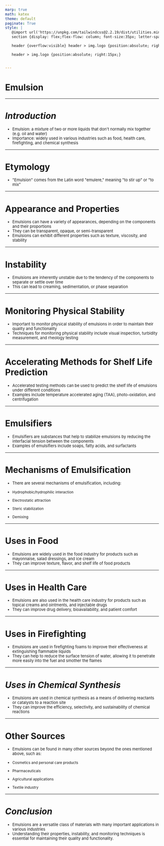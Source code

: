 ```yaml
---
marp: true
math: katex
theme: default
paginate: True
style: |
   @import url('https://unpkg.com/tailwindcss@2.2.19/dist/utilities.min.css');
   section {display: flex;flex-flow: column; font-size:35px; letter-spacing:1.4px;}

   header {overflow:visible} header > img.logo {position:absolute; right:15px;}

   header > img.logo {position:absolute; right:15px;}


---
```

<!-- backgroundImage: url('backgrounds/wwwatercolor (8).png') -->
<!-- _class: lead -->

 # Emulsion

---
<style scoped>p,li {font-size:0.92em}</style>

 # _Introduction_

- Emulsion: a mixture of two or more liquids that don't normally mix together (e.g. oil and water)
- Importance: widely used in various industries such as food, health care, firefighting, and chemical synthesis

---
<style scoped>p,li {font-size:0.96em}</style>

 # **Etymology**
- "Emulsion" comes from the Latin word "emulere," meaning "to stir up" or "to mix"


---
<style scoped>p,li {font-size:0.88em}</style>

 # Appearance and Properties
- Emulsions can have a variety of appearances, depending on the components and their proportions
- They can be transparent, opaque, or semi-transparent
- Emulsions can exhibit different properties such as texture, viscosity, and stability


---
<style scoped>p,li {font-size:0.92em}</style>

 # Instability
- Emulsions are inherently unstable due to the tendency of the components to separate or settle over time
- This can lead to creaming, sedimentation, or phase separation


---
<style scoped>p,li {font-size:0.92em}</style>

 # Monitoring Physical Stability
- Important to monitor physical stability of emulsions in order to maintain their quality and functionality
- Techniques for monitoring physical stability include visual inspection, turbidity measurement, and rheology testing


---
<style scoped>p,li {font-size:0.92em}</style>

 # Accelerating Methods for Shelf Life Prediction
- Accelerated testing methods can be used to predict the shelf life of emulsions under different conditions
- Examples include temperature accelerated aging (TAA), photo-oxidation, and centrifugation


---
<style scoped>p,li {font-size:0.92em}</style>

 # **Emulsifiers**

- Emulsifiers are substances that help to stabilize emulsions by reducing the interfacial tension between the components
- Examples of emulsifiers include soaps, fatty acids, and surfactants

---
<style scoped>p,li {font-size:0.80em}</style>

 # **Mechanisms of Emulsification**

- There are several mechanisms of emulsification, including:

+ Hydrophobic/hydrophilic interaction

+ Electrostatic attraction

+ Steric stabilization

+ Demixing

---
<style scoped>p,li {font-size:0.92em}</style>

 # Uses in Food
- Emulsions are widely used in the food industry for products such as mayonnaise, salad dressings, and ice cream
- They can improve texture, flavor, and shelf life of food products


---
<style scoped>p,li {font-size:0.92em}</style>

 # Uses in Health Care
- Emulsions are also used in the health care industry for products such as topical creams and ointments, and injectable drugs
- They can improve drug delivery, bioavailability, and patient comfort


---
<style scoped>p,li {font-size:0.92em}</style>

 # Uses in Firefighting
- Emulsions are used in firefighting foams to improve their effectiveness at extinguishing flammable liquids
- They can help to reduce the surface tension of water, allowing it to penetrate more easily into the fuel and smother the flames


---
<style scoped>p,li {font-size:0.92em}</style>

 # _Uses in Chemical Synthesis_
- Emulsions are used in chemical synthesis as a means of delivering reactants or catalysts to a reaction site
- They can improve the efficiency, selectivity, and sustainability of chemical reactions


---
<style scoped>p,li {font-size:0.80em}</style>

 # Other Sources

- Emulsions can be found in many other sources beyond the ones mentioned above, such as:

+ Cosmetics and personal care products

+ Pharmaceuticals

+ Agricultural applications

+ Textile industry

---
<style scoped>p,li {font-size:0.92em}</style>

 # _Conclusion_

- Emulsions are a versatile class of materials with many important applications in various industries
- Understanding their properties, instability, and monitoring techniques is essential for maintaining their quality and functionality.
